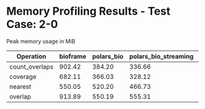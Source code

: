 # Memory Profiling Results - Test Case: 2-0

Peak memory usage in MiB

| Operation | bioframe | polars_bio | polars_bio_streaming | pyranges0 | pyranges1 |
|-----------|---|---|---|---|---|
| count_overlaps | 902.42 | 384.20 | 336.66 | 723.05 | 649.25 |
| coverage | 682.11 | 366.03 | 328.12 | 674.75 | 798.84 |
| nearest | 550.05 | 520.20 | 466.73 | 668.59 | 722.50 |
| overlap | 913.89 | 550.19 | 555.31 | 857.38 | 1305.33 |
